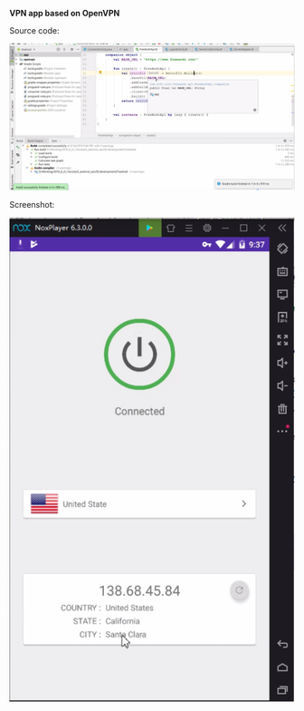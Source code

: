 **VPN app based on OpenVPN**

Source code:

![Screenshot_1](screenshots\Screenshot_1.png)



Screenshot:

![Screenshot_2](screenshots\Screenshot_2.png)